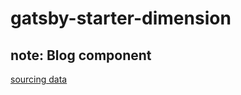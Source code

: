 # gatsby-starter-dimension

## note: Blog component

[sourcing data](https://www.gatsbyjs.org/docs/recipes/sourcing-data#sourcing-markdown-data-for-blog-posts-and-pages-with-graphql)
